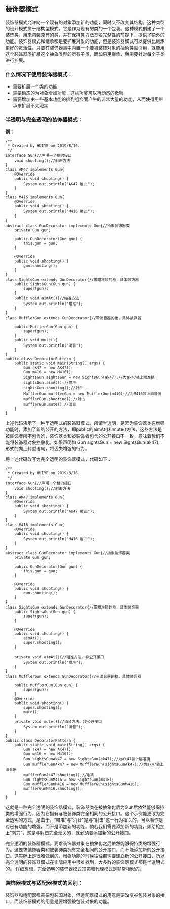 ## 装饰器模式
装饰器模式允许向一个现有的对象添加新的功能，同时又不改变其结构。这种类型的设计模式属于结构型模式，它是作为现有的类的一个包装。这种模式创建了一个装饰类，用来包装原有的类，并在保持类方法签名完整性的前提下，提供了额外的功能。装饰器模式和继承都是要扩展对象的功能，但是装饰器模式可以提供比继承更好的灵活性。只要在装饰器类中内置一个要被装饰对象的抽象类型引用，就能用这个装饰器类扩展这个抽象类型的所有子类，而如果用继承，就需要针对每个子类进行扩展。

### 什么情况下使用装饰器模式：
- 需要扩展一个类的功能
- 需要动态的为对象增加功能，这些功能可以再动态的撤销
- 需要增加由一些基本功能的排列组合而产生的非常大量的功能，从而使得用继承来扩展不太现实

### 半透明与完全透明的装饰器模式：
**例：**

```
/**
 * Created by HUIYE on 2019/8/16.
 */
interface Gun{//声明一个枪的接口
    void shooting();//射击方法
}
class AK47 implements Gun{
    @Override
    public void shooting() {
        System.out.println("AK47 射击");
    }
}
class M416 implements Gun{
    @Override
    public void shooting() {
        System.out.println("M416 射击");
    }
}
abstract class GunDecorator implements Gun{//抽象装饰器类
    private Gun gun;

    public GunDecorator(Gun gun) {
        this.gun = gun;
    }

    @Override
    public void shooting() {
        gun.shooting();
    }
}
class SightsGun extends GunDecorator{//带瞄准镜的枪，具体装饰器
    public SightsGun(Gun gun) {
        super(gun);
    }
    public void aimAt(){//瞄准方法
        System.out.println("瞄准");
    }
}
class MufflerGun extends GunDecorator{//带消音器的枪，具体装饰器

    public MufflerGun(Gun gun) {
        super(gun);
    }
    public void mute(){
        System.out.println("消音");
    }
}
public class DecoratorPattern {
    public static void main(String[] args) {
        Gun ak47 = new AK47();
        Gun m416 = new M416();
        SightsGun sightsGun = new SightsGun(ak47);//为ak47装上瞄准镜
        sightsGun.aimAt();//瞄准
        sightsGun.shooting();//射击
        MufflerGun mufflerGun = new MufflerGun(m416);//为M416装上消音器
        mufflerGun.shooting();//射击
        mufflerGun.mute();//消音
    }
}
```

上述代码演示了一种半透明式的装饰器模式，所谓半透明，是因为装饰器类在增强功能时，添加了新的公开的方法，即public的aimAt()和mute()方法，这些方法是被装饰者所不包含的，装饰器类和被装饰者包含的公开接口不一致，意味着我们不能将装饰器对象抽象化，如果声明如
Gun sightsGun = new SightsGun(ak47);
形式的向上转型语句，将丢失增强的行为。

将上述代码改写为完全透明的装饰器模式，代码如下：

```
/**
 * Created by HUIYE on 2019/8/16.
 */
interface Gun{//声明一个枪的接口
    void shooting();//射击方法
}
class AK47 implements Gun{
    @Override
    public void shooting() {
        System.out.println("AK47 射击");
    }
}
class M416 implements Gun{
    @Override
    public void shooting() {
        System.out.println("M416 射击");
    }
}
abstract class GunDecorator implements Gun{//抽象装饰器类
    private Gun gun;

    public GunDecorator(Gun gun) {
        this.gun = gun;
    }

    @Override
    public void shooting() {
        gun.shooting();
    }
}
class SightsGun extends GunDecorator{//带瞄准镜的枪，具体装饰器
    public SightsGun(Gun gun) {
        super(gun);
    }

    @Override
    public void shooting() {
        aimAt();
        super.shooting();
    }

    private void aimAt(){//瞄准方法，非公开接口
        System.out.println("瞄准");
    }
}
class MufflerGun extends GunDecorator{//带消音器的枪，具体装饰器

    public MufflerGun(Gun gun) {
        super(gun);
    }
    @Override
    public void shooting() {
        super.shooting();
        mute();
    }
    private void mute(){//消音方法，非公开接口
        System.out.println("消音");
    }
}
public class DecoratorPattern {
    public static void main(String[] args) {
        Gun ak47 = new AK47();
        Gun m416 = new M416();
        Gun sightsGunAk47 = new SightsGun(ak47);//为ak47装上瞄准镜
        Gun mufflerGunAk47 = new MufflerGun(sightsGunAk47);//为ak47装上消音器
        mufflerGunAk47.shooting();//射击
        Gun sightsGunM416 = new SightsGun(m416);
        Gun mufflerGunM416 = new MufflerGun(sightsGunM416);
        mufflerGunM416.shooting();
    }
}
```

这就是一种完全透明的装饰器模式，装饰器类在被抽象化后为Gun后依然能够保持类的增强行为，因为它拥有与被装饰类完全相同的公开接口。这个示例能更改为完全透明的方式，是由于，“瞄准”与“消音”是与“射击”这一行为相关的，可以看作是对已有功能的增强，而不是添加新的功能。倘若我们需要添加新的功能，如给枪加上“刺刀”，这是与射击完全无关的，就必须要添加新的公开接口。

完全透明的装饰器模式，要求装饰器对象在抽象化之后依然能够保持类的增强行为。这要求装饰器类和被装饰类拥有完全相同的公开接口，而不能添加新的公开接口。这实际上是很难做到的，增强功能的时候往往都需要建立新的公开接口，所以完全透明的装饰器模式在实际应用中很难找到，大多数的装饰器模式都是半透明式的。
仔细想想，完全透明的装饰器模式其实和代理模式是非常相似的。

### 装饰器模式与适配器模式的区别：
装饰器和适配器都需要包装源对象，但适配器模式的用意是要改变被包装对象的接口，而装饰器模式的用意是要增强被包装对象的功能。